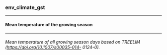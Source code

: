 ### env_climate_gst



------
#### Mean temperature of the growing season



------
###### Mean temperature of all growing season days based on TREELIM (https://doi.org/10.1007/s00035-014- 0124-0).